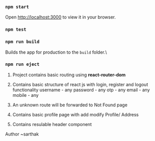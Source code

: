 ### `npm start`
Open [http://localhost:3000](http://localhost:3000) to view it in your browser.

### `npm test`

### `npm run build`
Builds the app for production to the `build` folder.\

### `npm run eject`

1) Project contains basic routing using <b>react-router-dom</b>

2) Contains basic structure of react js with login, register and logout functionality
    username - any
    password - any
    otp      - any
    email    - any
    mobile   - any

3) An unknown route will be forwarded to Not Found page

4) Contains basic profile page with add modify Profile/ Address

5) Contains resulable header component

Author ~sarthak


